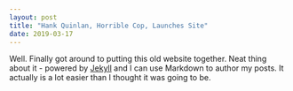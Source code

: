 ```yaml
---
layout: post
title: "Hank Quinlan, Horrible Cop, Launches Site"
date: 2019-03-17
---
```


Well. Finally got around to putting this old website together. Neat thing about it - powered by [Jekyll](http://jekyllrb.com) and I can use Markdown to author my posts. It actually is a lot easier than I thought it was going to be.
